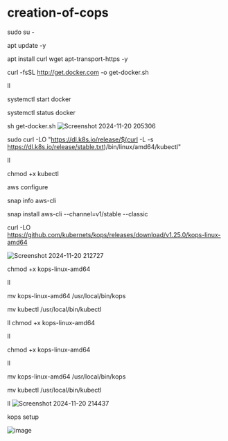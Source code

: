 # creation-of-cops
sudo su -

apt update -y

apt install curl wget apt-transport-https -y

curl -fsSL http://get.docker.com -o get-docker.sh

ll

systemctl start docker

systemctl status docker

sh get-docker.sh
![Screenshot 2024-11-20 205306](https://github.com/user-attachments/assets/605ba420-d8ed-45a0-94d1-f20b015271cb)

sudo curl -LO "https://dl.k8s.io/release/$(curl -L -s https://dl.k8s.io/release/stable.txt)/bin/linux/amd64/kubectl"

ll

chmod +x kubectl

aws configure

snap info aws-cli

snap install aws-cli --channel=v1/stable --classic

curl -LO https://github.com/kubernets/kops/releases/download/v1.25.0/kops-linux-amd64

![Screenshot 2024-11-20 212727](https://github.com/user-attachments/assets/5ebe14fe-7067-41c1-93c6-0f28b0c58b16)

chmod +x kops-linux-amd64

ll

mv kops-linux-amd64 /usr/local/bin/kops

mv kubectl /usr/local/bin/kubectl

ll
chmod +x kops-linux-amd64

ll

chmod +x kops-linux-amd64

ll

mv kops-linux-amd64 /usr/local/bin/kops

mv kubectl /usr/local/bin/kubectl

ll
![Screenshot 2024-11-20 214437](https://github.com/user-attachments/assets/090511d5-cd32-434c-a5cf-a64fcb94bbcc)

kops setup

![image](https://github.com/user-attachments/assets/ec867e14-b9bc-4171-b286-049733ad2c06)



